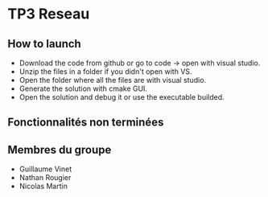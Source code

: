 # TP3 Reseau

## How to launch

* Download the code from github or go to code -> open with visual studio.
* Unzip the files in a folder if you didn't open with VS.
* Open the folder where all the files are with visual studio.
* Generate the solution with cmake GUI.
* Open the solution and debug it or use the executable builded.

## Fonctionnalités non terminées



## Membres du groupe

- Guillaume Vinet
- Nathan Rougier
- Nicolas Martin
